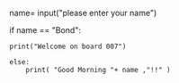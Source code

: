 name= input("please enter your name")

if name == "Bond":
    
    print("Welcome on board 007")
    
    else:
        print( "Good Morning "+ name ,"!!" )
    
